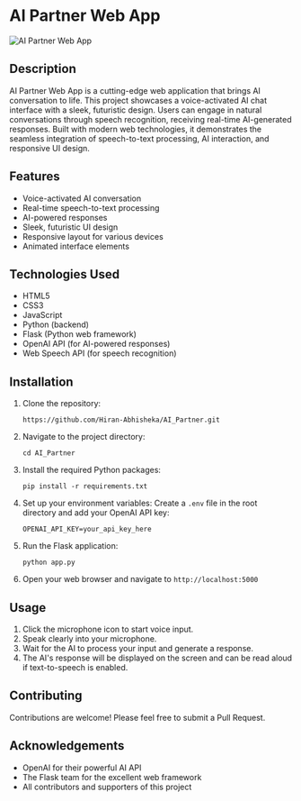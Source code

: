 # AI Partner Web App

![AI Partner Web App](https://i.ibb.co/GMBNdXd/Screenshot-2024-10-26-144020.png)

## Description

AI Partner Web App is a cutting-edge web application that brings AI conversation to life. This project showcases a voice-activated AI chat interface with a sleek, futuristic design. Users can engage in natural conversations through speech recognition, receiving real-time AI-generated responses. Built with modern web technologies, it demonstrates the seamless integration of speech-to-text processing, AI interaction, and responsive UI design.

## Features

- Voice-activated AI conversation
- Real-time speech-to-text processing
- AI-powered responses
- Sleek, futuristic UI design
- Responsive layout for various devices
- Animated interface elements

## Technologies Used

- HTML5
- CSS3
- JavaScript
- Python (backend)
- Flask (Python web framework)
- OpenAI API (for AI-powered responses)
- Web Speech API (for speech recognition)

## Installation

1. Clone the repository:
   ```
   https://github.com/Hiran-Abhisheka/AI_Partner.git
   ```

2. Navigate to the project directory:
   ```
   cd AI_Partner
   ```

3. Install the required Python packages:
   ```
   pip install -r requirements.txt
   ```

4. Set up your environment variables:
   Create a `.env` file in the root directory and add your OpenAI API key:
   ```
   OPENAI_API_KEY=your_api_key_here
   ```

5. Run the Flask application:
   ```
   python app.py
   ```

6. Open your web browser and navigate to `http://localhost:5000`

## Usage

1. Click the microphone icon to start voice input.
2. Speak clearly into your microphone.
3. Wait for the AI to process your input and generate a response.
4. The AI's response will be displayed on the screen and can be read aloud if text-to-speech is enabled.

## Contributing

Contributions are welcome! Please feel free to submit a Pull Request.

## Acknowledgements

- OpenAI for their powerful AI API
- The Flask team for the excellent web framework
- All contributors and supporters of this project
